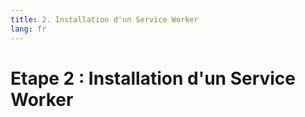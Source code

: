 ```yaml
---
title: 2. Installation d'un Service Worker
lang: fr
---
```


# Etape 2 : Installation d'un Service Worker